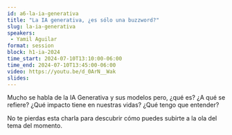 ```yaml
---
id: a6-la-ia-generativa
title: "La IA generativa, ¿es sólo una buzzword?"
slug: la-ia-generativa
speakers:
 - Yamil Aguilar
format: session
block: h1-ia-2024
time_start: 2024-07-10T13:10:00-06:00
time_end: 2024-07-10T13:45:00-06:00
video: https://youtu.be/d_0ArN__Wak
slides:
---
```


Mucho se habla de la IA Generativa y sus modelos pero, ¿qué es? ¿A qué se refiere? ¿Qué impacto tiene en nuestras vidas? ¿Qué tengo que entender?

No te pierdas esta charla para descubrir cómo puedes subirte a la ola del tema del momento.
